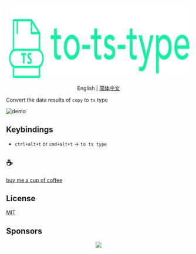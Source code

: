 <p align="center">
<img height="200" src="./assets/kv.png" alt="to ts type">
</p>
<p align="center"> English | <a href="./README_zh.md">简体中文</a></p>


Convert the data results of `copy` to `ts` type

![demo](/assets/demo.gif)

## Keybindings
- `ctrl+alt+t` or `cmd+alt+t` -> `to ts type`

## :coffee:

[buy me a cup of coffee](https://github.com/Simon-He95/sponsor)

## License

[MIT](./license)

## Sponsors

<p align="center">
  <a href="https://cdn.jsdelivr.net/gh/Simon-He95/sponsor/sponsors.svg">
    <img src="https://cdn.jsdelivr.net/gh/Simon-He95/sponsor/sponsors.png"/>
  </a>
</p>
